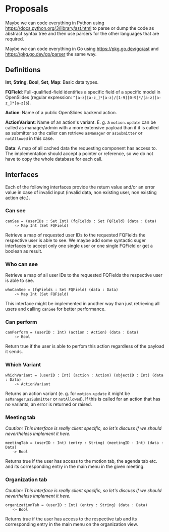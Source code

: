 # Proposals

Maybe we can code everything in Python using
https://docs.python.org/3/library/ast.html to parse or dump the code as abstract
syntax tree and then use parsers for the other languages that are required.

Maybe we can code everything in Go using https://pkg.go.dev/go/ast and
https://pkg.go.dev/go/parser the same way.


## Definitions

**Int**, **String**, **Bool**, **Set**, **Map**: Basic data types.

**FQField**: Full-qualified-field identifies a specific field of a specific
model in OpenSlides (regular expression:
`^[a-z][a-z_]*[a-z]/[1-9][0-9]*/[a-z][a-z_]*[a-z]$`).

**Action**: Name of a public OpenSlides backend action.

**ActionVariant**: Name of an action's variant. E. g. a `motion.update` can be
called as manager/admin with a more extensive payload than if it is called as
submitter so the caller can retrieve `asManager` or `asSubmitter` or
`notAllowed` in this case.

**Data**: A map of all cached data the requesting component has access to. The
implementation should accept a pointer or reference, so we do not have to copy
the whole database for each call.


## Interfaces

Each of the following interfaces provide the return value and/or an error value
in case of invalid input (invalid data, non existing user, non existing action
etc.).

### Can see

    canSee = (userIDs : Set Int) (fqFields : Set FQField) (data : Data)
        -> Map Int (Set FQField)

Retrieve a map of requested user IDs to the requested FQFields the respective
user is able to see. We maybe add some syntactic suger interfaces to accept only
one single user or one single FQField or get a boolean as result.

### Who can see

Retrieve a map of all user IDs to the requested FQFields the respective user is
able to see.

    whoCanSee = (fqFields : Set FQField) (data : Data)
        -> Map Int (Set FQField)

This interface might be implemented in another way than just retrieving all
users and calling `canSee` for better performance.

### Can perform

    canPerform = (userID : Int) (action : Action) (data : Data)
        -> Bool

Return true if the user is able to perfom this action regardless of the payload
it sends.

### Which Variant

    whichVariant = (userID : Int) (action : Action) (objectID : Int) (data : Data)
        -> ActionVariant

Returns an action variant (e. g. for `motion.update` it might be
`asManager`,`asSubmitter` or `notAllowed`). If this is called for an action that
has no variants, an error is returned or raised.

### Meeting tab

*Caution: This interface is really client specific, so let's discuss if we
should nevertheless implement it here.*

    meetingTab = (userID : Int) (entry : String) (meetingID : Int) (data : Data)
       -> Bool

Returns true if the user has access to the motion tab, the agenda tab etc. and
its corresponding entry in the main menu in the given meeting.

### Organization tab

*Caution: This interface is really client specific, so let's discuss if we
should nevertheless implement it here.*

    organizationTab = (userID : Int) (entry : String) (data : Data)
       -> Bool

Returns true if the user has access to the respective tab and its corresponding
entry in the main menu on the organization view.

